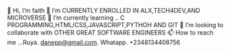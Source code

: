 👋 Hi, I’m faith
👀 I’m CURRENTLY ENROLLED IN ALX,TECH4DEV,AND MICROVERSE
🌱 I’m currently learning .. C PROGRAMMING,HTML/CSS,JAVASCRIPT,PYTHOH AND GIT
💞️ I’m looking to collaborate with OTHER GREAT SOFTWARE ENGINEERS
📫 How to reach me ...Ruya. danepp@gmail.com.    Whatapp. +2348134408756 
